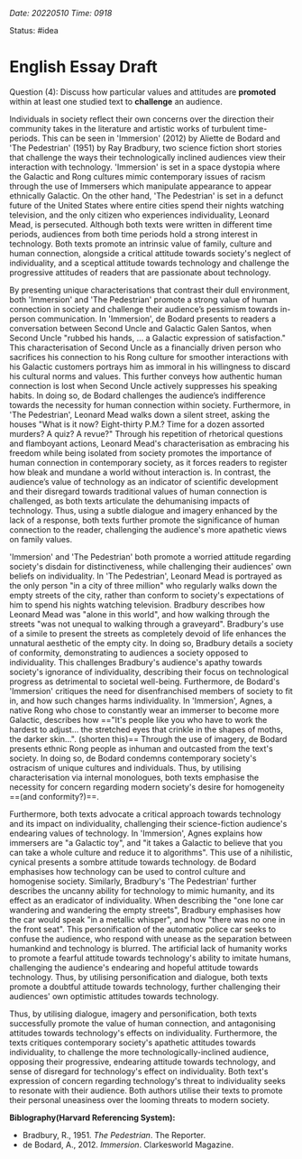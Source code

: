 *Date: 20220510 Time: 0918*

Status: #idea 

# English Essay Draft

Question (4): Discuss how particular values and attitudes are **promoted** within at least one studied text to **challenge** an audience.

Individuals in society reflect their own concerns over the direction their community takes in the literature and artistic works of turbulent time-periods. This can be seen in 'Immersion' (2012) by Aliette de Bodard and 'The Pedestrian' (1951) by Ray Bradbury, two science fiction short stories that challenge the ways their technologically inclined audiences view their interaction with technology. 'Immersion' is set in a space dystopia where the Galactic and Rong cultures mimic contemporary issues of racism through the use of Immersers which manipulate appearance to appear ethnically Galactic. On the other hand, 'The Pedestrian' is set in a defunct future of the United States where entire cities spend their nights watching television, and the only citizen who experiences individuality, Leonard Mead, is persecuted. Although both texts were written in different time periods, audiences from both time periods hold a strong interest in technology. Both texts promote an intrinsic value of family, culture and human connection, alongside a critical attitude towards society's neglect of individuality, and a sceptical attitude towards technology and challenge the progressive attitudes of readers that are passionate about technology.

By presenting unique characterisations that contrast their dull environment, both 'Immersion' and 'The Pedestrian' promote a strong value of human connection in society and challenge their audience’s pessimism towards in-person communication. In 'Immersion', de Bodard presents to readers a conversation between Second Uncle and Galactic Galen Santos, when Second Uncle "rubbed his hands, … a Galactic expression of satisfaction." This characterisation of Second Uncle as a financially driven person who sacrifices his connection to his Rong culture for smoother interactions with his Galactic customers portrays him as immoral in his willingness to discard his cultural norms and values. This further conveys how authentic human connection is lost when Second Uncle actively suppresses his speaking habits. In doing so, de Bodard challenges the audience’s indifference towards the necessity for human connection within society. Furthermore, in 'The Pedestrian', Leonard Mead walks down a silent street, asking the houses "What is it now? Eight-thirty P.M.? Time for a dozen assorted murders? A quiz? A revue?" Through his repetition of rhetorical questions and flamboyant actions, Leonard Mead's characterisation as embracing his freedom while being isolated from society promotes the importance of human connection in contemporary society, as it forces readers to register how bleak and mundane a world without interaction is. In contrast, the audience’s value of technology as an indicator of scientific development and their disregard towards traditional values of human connection is challenged, as both texts articulate the dehumanising impacts of technology. Thus, using a subtle dialogue and imagery enhanced by the lack of a response, both texts further promote the significance of human connection to the reader, challenging the audience's more apathetic views on family values.

'Immersion' and 'The Pedestrian' both promote a worried attitude regarding society's disdain for distinctiveness, while challenging their audiences' own beliefs on individuality. In 'The Pedestrian', Leonard Mead is portrayed as the only person "in a city of three million" who regularly walks down the empty streets of the city, rather than conform to society's expectations of him to spend his nights watching television. Bradbury describes how Leonard Mead was "alone in this world", and how walking through the streets "was not unequal to walking through a graveyard". Bradbury's use of a simile to present the streets as completely devoid of life enhances the unnatural aesthetic of the empty city. In doing so, Bradbury details a society of conformity, demonstrating to audiences a society opposed to individuality. This challenges Bradbury's audience's apathy towards society's ignorance of individuality, describing their focus on technological progress as detrimental to societal well-being. Furthermore, de Bodard's 'Immersion' critiques the need for disenfranchised members of society to fit in, and how such changes harms individuality. In 'Immersion', Agnes, a native Rong who chose to constantly wear an immerser to become more Galactic, describes how =="It's people like you who have to work the hardest to adjust... the stretched eyes that crinkle in the shapes of moths, the darker skin...". (shorten this)== Through the use of imagery, de Bodard presents ethnic Rong people as inhuman and outcasted from the text's society. In doing so, de Bodard condemns contemporary society's ostracism of unique cultures and individuals. Thus, by utilising characterisation via internal monologues, both texts emphasise the necessity for concern regarding modern society's desire for homogeneity ==(and conformity?)==.

Furthermore, both texts advocate a critical approach towards technology and its impact on individuality, challenging their science-fiction audience's endearing values of technology. In 'Immersion', Agnes explains how immersers are "a Galactic toy", and "it takes a Galactic to believe that you can take a whole culture and reduce it to algorithms". This use of a nihilistic, cynical presents a sombre attitude towards technology. de Bodard emphasises how technology can be used to control culture and homogenise society. Similarly, Bradbury's 'The Pedestrian' further describes the uncanny ability for technology to mimic humanity, and its effect as an eradicator of individuality. When describing the "one lone car wandering and wandering the empty streets", Bradbury emphasises how the car would speak "in a metallic whisper", and how "there was no one in the front seat". This personification of the automatic police car seeks to confuse the audience, who respond with unease as the separation between humankind and technology is blurred. The artificial lack of humanity works to promote a fearful attitude towards technology's ability to imitate humans, challenging the audience's endearing and hopeful attitude towards technology. Thus, by utilising personification and dialogue, both texts promote  a doubtful attitude towards technology, further challenging their audiences' own optimistic attitudes towards technology.

Thus, by utilising dialogue, imagery and personification, both texts successfully promote the value of human connection, and antagonising attitudes towards technology's effects on individuality. Furthermore, the texts critiques contemporary society's apathetic attitudes towards individuality, to challenge the more technologically-inclined audience, opposing their progressive, endearing attitude towards technology, and sense of disregard for technology's effect on individuality. Both text's expression of concern regarding technology's threat to individuality seeks to resonate with their audience. Both authors utilise their texts to promote their personal uneasiness over the looming threats to modern society.

**Biblography(Harvard Referencing System):**
- Bradbury, R., 1951. _The Pedestrian_. The Reporter.
- de Bodard, A., 2012. _Immersion_. Clarkesworld Magazine.